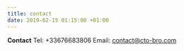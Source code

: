 ```yaml
---
title: contact
date: 2019-02-15 01:15:00 +01:00
---
```


**Contact**
Tel: +33676683806
Email: contact@cto-bro.com